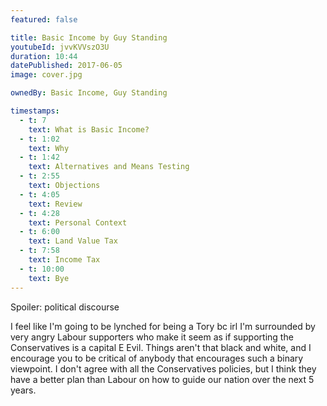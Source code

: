 ```yaml
---
featured: false

title: Basic Income by Guy Standing
youtubeId: jvvKVVszO3U
duration: 10:44
datePublished: 2017-06-05
image: cover.jpg

ownedBy: Basic Income, Guy Standing

timestamps:
  - t: 7
    text: What is Basic Income?
  - t: 1:02
    text: Why
  - t: 1:42
    text: Alternatives and Means Testing
  - t: 2:55
    text: Objections
  - t: 4:05
    text: Review
  - t: 4:28
    text: Personal Context
  - t: 6:00
    text: Land Value Tax
  - t: 7:58
    text: Income Tax
  - t: 10:00
    text: Bye
---
```


Spoiler: political discourse

I feel like I'm going to be lynched for being a Tory bc irl I'm surrounded by very angry Labour supporters who make it seem as if supporting the Conservatives is a capital E Evil. Things aren't that black and white, and I encourage you to be critical of anybody that encourages such a binary viewpoint. I don't agree with all the Conservatives policies, but I think they have a better plan than Labour on how to guide our nation over the next 5 years.

